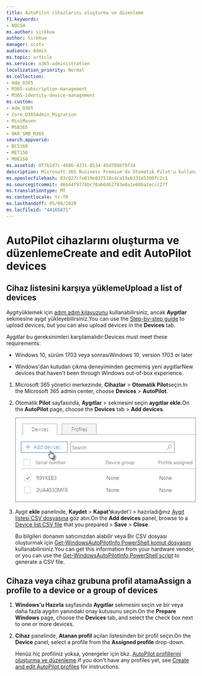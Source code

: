 ```yaml
---
title: AutoPilot cihazlarını oluşturma ve düzenleme
f1.keywords:
- NOCSH
ms.author: sirkkuw
author: Sirkkuw
manager: scotv
audience: Admin
ms.topic: article
ms.service: o365-administration
localization_priority: Normal
ms.collection:
- Adm_O365
- M365-subscription-management
- M365-identity-device-management
ms.custom:
- Adm_O365
- Core_O365Admin_Migration
- MiniMaven
- MSB365
- OKR_SMB_M365
search.appverid:
- BCS160
- MET150
- MOE150
ms.assetid: 0f7b1d7c-4086-4331-8534-45d7886f9f34
description: Microsoft 365 Business Premium'da Otomatik Pilot'u kullanarak cihazları nasıl yükleyin öğrenin. Bir aygıta veya aygıt grubuna profil atayabilirsiniz.
ms.openlocfilehash: 83c027cfe019e037518c4ca13eb331e5300fc2c1
ms.sourcegitcommit: 46644f9778bc70ab6d62783e0a1e60ba2eccc27f
ms.translationtype: MT
ms.contentlocale: tr-TR
ms.lasthandoff: 05/08/2020
ms.locfileid: "44165871"
---
```

# <a name="create-and-edit-autopilot-devices"></a><span data-ttu-id="123a3-104">AutoPilot cihazlarını oluşturma ve düzenleme</span><span class="sxs-lookup"><span data-stu-id="123a3-104">Create and edit AutoPilot devices</span></span>

## <a name="upload-a-list-of-devices"></a><span data-ttu-id="123a3-105">Cihaz listesini karşıya yükleme</span><span class="sxs-lookup"><span data-stu-id="123a3-105">Upload a list of devices</span></span>

<span data-ttu-id="123a3-106">Aygıtyüklemek için [adım adım kılavuzunu](add-autopilot-devices-and-profile.md) kullanabilirsiniz, ancak **Aygıtlar** sekmesine aygıt yükleyebilirsiniz.</span><span class="sxs-lookup"><span data-stu-id="123a3-106">You can use the [Step-by-step guide](add-autopilot-devices-and-profile.md) to upload devices, but you can also upload devices in the **Devices** tab.</span></span> 
  
<span data-ttu-id="123a3-107">Aygıtlar bu gereksinimleri karşılamalıdır:</span><span class="sxs-lookup"><span data-stu-id="123a3-107">Devices must meet these requirements:</span></span>
  
- <span data-ttu-id="123a3-108">Windows 10, sürüm 1703 veya sonrası</span><span class="sxs-lookup"><span data-stu-id="123a3-108">Windows 10, version 1703 or later</span></span>
    
- <span data-ttu-id="123a3-109">Windows'dan kutudan çıkma deneyiminden geçmemiş yeni aygıtlar</span><span class="sxs-lookup"><span data-stu-id="123a3-109">New devices that haven't been through Windows out-of-box experience</span></span>

1. <span data-ttu-id="123a3-110">Microsoft 365 yönetici merkezinde, **Cihazlar** \> **Otomatik Pilot**seçin.</span><span class="sxs-lookup"><span data-stu-id="123a3-110">In the Microsoft 365 admin center, choose **Devices** \> **AutoPilot**.</span></span>
  
2. <span data-ttu-id="123a3-111">Otomatik **Pilot** sayfasında, **Aygıtlar** \> sekmesini seçin **aygıtlar ekle.**</span><span class="sxs-lookup"><span data-stu-id="123a3-111">On the **AutoPilot** page, choose the **Devices** tab \> **Add devices**.</span></span>
    
    ![In the Devices tab, choose Add devices.](../media/6ba81e22-c873-40ad-8a72-ce64d15ea6ba.png)
  
3. <span data-ttu-id="123a3-113">Aygıt **ekle** panelinde, **Kaydet** \> **Kapat'ı**kaydet'i \> hazırladığınız [Aygıt listesi CSV dosyasına](https://docs.microsoft.com/microsoft-365/admin/misc/device-list) göz atın.</span><span class="sxs-lookup"><span data-stu-id="123a3-113">On the **Add devices** panel, browse to a [Device list CSV file](https://docs.microsoft.com/microsoft-365/admin/misc/device-list) that you prepared \> **Save** \> **Close**.</span></span>
    
    <span data-ttu-id="123a3-114">Bu bilgileri donanım satıcınızdan alabilir veya Bir CSV dosyası oluşturmak için [Get-WindowsAutoPilotInfo PowerShell komut dosyasını](https://www.powershellgallery.com/packages/Get-WindowsAutoPilotInfo) kullanabilirsiniz.</span><span class="sxs-lookup"><span data-stu-id="123a3-114">You can get this information from your hardware vendor, or you can use the [Get-WindowsAutoPilotInfo PowerShell script](https://www.powershellgallery.com/packages/Get-WindowsAutoPilotInfo) to generate a CSV file.</span></span> 
    
## <a name="assign-a-profile-to-a-device-or-a-group-of-devices"></a><span data-ttu-id="123a3-115">Cihaza veya cihaz grubuna profil atama</span><span class="sxs-lookup"><span data-stu-id="123a3-115">Assign a profile to a device or a group of devices</span></span>

1. <span data-ttu-id="123a3-116">**Windows'u Hazırla** sayfasında **Aygıtlar** sekmesini seçin ve bir veya daha fazla aygıtın yanındaki onay kutusunu seçin.</span><span class="sxs-lookup"><span data-stu-id="123a3-116">On the **Prepare Windows** page, choose the **Devices** tab, and select the check box next to one or more devices.</span></span> 
    
2. <span data-ttu-id="123a3-117">**Cihaz** panelinde, **Atanan profil** açılan listesinden bir profil seçin.</span><span class="sxs-lookup"><span data-stu-id="123a3-117">On the **Device** panel, select a profile from the **Assigned profile** drop-down.</span></span> 
    
    <span data-ttu-id="123a3-118">Henüz hiç profiliniz yoksa, yönergeler için bkz. [AutoPilot profillerini oluşturma ve düzenleme](create-and-edit-autopilot-profiles.md).</span><span class="sxs-lookup"><span data-stu-id="123a3-118">If you don't have any profiles yet, see [Create and edit AutoPilot profiles](create-and-edit-autopilot-profiles.md) for instructions.</span></span> 
    
